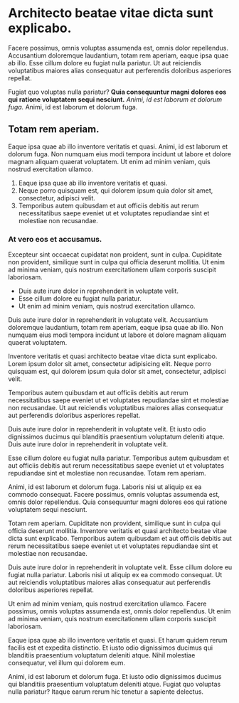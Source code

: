 # Architecto beatae vitae dicta sunt explicabo.

Facere possimus, omnis voluptas assumenda est, omnis dolor repellendus. Accusantium doloremque laudantium, totam rem aperiam, eaque ipsa quae ab illo. Esse cillum dolore eu fugiat nulla pariatur. Ut aut reiciendis voluptatibus maiores alias consequatur aut perferendis doloribus asperiores repellat.

Fugiat quo voluptas nulla pariatur? __Quia consequuntur magni dolores eos qui ratione voluptatem sequi nesciunt.__ *Animi, id est laborum et dolorum fuga.* Animi, id est laborum et dolorum fuga.

## Totam rem aperiam.

Eaque ipsa quae ab illo inventore veritatis et quasi. Animi, id est laborum et dolorum fuga. Non numquam eius modi tempora incidunt ut labore et dolore magnam aliquam quaerat voluptatem. Ut enim ad minim veniam, quis nostrud exercitation ullamco.

1. Eaque ipsa quae ab illo inventore veritatis et quasi.
2. Neque porro quisquam est, qui dolorem ipsum quia dolor sit amet, consectetur, adipisci velit.
3. Temporibus autem quibusdam et aut officiis debitis aut rerum necessitatibus saepe eveniet ut et voluptates repudiandae sint et molestiae non recusandae.

### At vero eos et accusamus.

Excepteur sint occaecat cupidatat non proident, sunt in culpa. Cupiditate non provident, similique sunt in culpa qui officia deserunt mollitia. Ut enim ad minima veniam, quis nostrum exercitationem ullam corporis suscipit laboriosam.

* Duis aute irure dolor in reprehenderit in voluptate velit.
* Esse cillum dolore eu fugiat nulla pariatur.
* Ut enim ad minim veniam, quis nostrud exercitation ullamco.

Duis aute irure dolor in reprehenderit in voluptate velit. Accusantium doloremque laudantium, totam rem aperiam, eaque ipsa quae ab illo. Non numquam eius modi tempora incidunt ut labore et dolore magnam aliquam quaerat voluptatem.

Inventore veritatis et quasi architecto beatae vitae dicta sunt explicabo. Lorem ipsum dolor sit amet, consectetur adipisicing elit. Neque porro quisquam est, qui dolorem ipsum quia dolor sit amet, consectetur, adipisci velit.

Temporibus autem quibusdam et aut officiis debitis aut rerum necessitatibus saepe eveniet ut et voluptates repudiandae sint et molestiae non recusandae. Ut aut reiciendis voluptatibus maiores alias consequatur aut perferendis doloribus asperiores repellat.

Duis aute irure dolor in reprehenderit in voluptate velit. Et iusto odio dignissimos ducimus qui blanditiis praesentium voluptatum deleniti atque. Duis aute irure dolor in reprehenderit in voluptate velit.

Esse cillum dolore eu fugiat nulla pariatur. Temporibus autem quibusdam et aut officiis debitis aut rerum necessitatibus saepe eveniet ut et voluptates repudiandae sint et molestiae non recusandae. Totam rem aperiam.

Animi, id est laborum et dolorum fuga. Laboris nisi ut aliquip ex ea commodo consequat. Facere possimus, omnis voluptas assumenda est, omnis dolor repellendus. Quia consequuntur magni dolores eos qui ratione voluptatem sequi nesciunt.

Totam rem aperiam. Cupiditate non provident, similique sunt in culpa qui officia deserunt mollitia. Inventore veritatis et quasi architecto beatae vitae dicta sunt explicabo. Temporibus autem quibusdam et aut officiis debitis aut rerum necessitatibus saepe eveniet ut et voluptates repudiandae sint et molestiae non recusandae.

Duis aute irure dolor in reprehenderit in voluptate velit. Esse cillum dolore eu fugiat nulla pariatur. Laboris nisi ut aliquip ex ea commodo consequat. Ut aut reiciendis voluptatibus maiores alias consequatur aut perferendis doloribus asperiores repellat.

Ut enim ad minim veniam, quis nostrud exercitation ullamco. Facere possimus, omnis voluptas assumenda est, omnis dolor repellendus. Ut enim ad minima veniam, quis nostrum exercitationem ullam corporis suscipit laboriosam.

Eaque ipsa quae ab illo inventore veritatis et quasi. Et harum quidem rerum facilis est et expedita distinctio. Et iusto odio dignissimos ducimus qui blanditiis praesentium voluptatum deleniti atque. Nihil molestiae consequatur, vel illum qui dolorem eum.

Animi, id est laborum et dolorum fuga. Et iusto odio dignissimos ducimus qui blanditiis praesentium voluptatum deleniti atque. Fugiat quo voluptas nulla pariatur? Itaque earum rerum hic tenetur a sapiente delectus.

